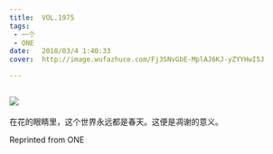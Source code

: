 ```yaml
---
title:	VOL.1975
tags:
 - 一个
 - ONE
date:	2018/03/4 1:40:33
cover:	http://image.wufazhuce.com/Fj3SNvGbE-MplAJ6KJ-yZYYHwI5J

---
```

![](http://image.wufazhuce.com/Fj3SNvGbE-MplAJ6KJ-yZYYHwI5J)
---

在花的眼睛里，这个世界永远都是春天。这便是凋谢的意义。
 
Reprinted from ONE
